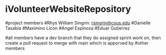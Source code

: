 # iVolunteerWebsiteRepository


#project members
#Rhys William Singrin: rsingrin@csus.edu
#Danielle Tasabia
#Maximino Licon
#Angel Espinoza
#Eduar Gutierrez


#all members have a dev branch that they do assigned sprint work on, then create a pull request to merge with main which is apporved by #other members 

